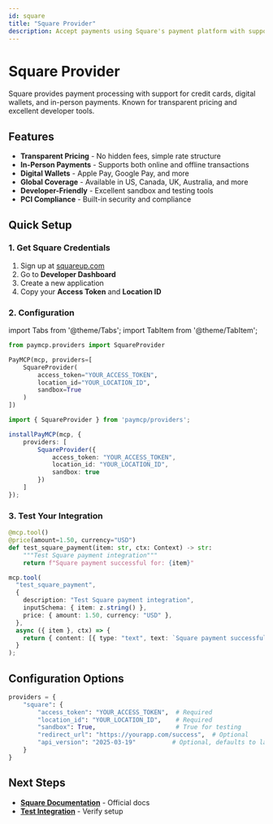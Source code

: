 ```yaml
---
id: square
title: "Square Provider"
description: Accept payments using Square's payment platform with support for cards and digital wallets
---
```


# Square Provider

Square provides payment processing with support for credit cards, digital wallets, and in-person payments. Known for transparent pricing and excellent developer tools.

## Features

- **Transparent Pricing** - No hidden fees, simple rate structure
- **In-Person Payments** - Supports both online and offline transactions
- **Digital Wallets** - Apple Pay, Google Pay, and more
- **Global Coverage** - Available in US, Canada, UK, Australia, and more
- **Developer-Friendly** - Excellent sandbox and testing tools
- **PCI Compliance** - Built-in security and compliance

## Quick Setup

### 1. Get Square Credentials

1. Sign up at [squareup.com](https://squareup.com)
2. Go to **Developer Dashboard**
3. Create a new application
4. Copy your **Access Token** and **Location ID**

### 2. Configuration

import Tabs from '@theme/Tabs';
import TabItem from '@theme/TabItem';

<Tabs>
<TabItem value="python" label="Python">

```python
from paymcp.providers import SquareProvider

PayMCP(mcp, providers=[
    SquareProvider(
        access_token="YOUR_ACCESS_TOKEN",
        location_id="YOUR_LOCATION_ID",
        sandbox=True
    )
])
```

</TabItem>
<TabItem value="typescript" label="TypeScript">

```typescript
import { SquareProvider } from 'paymcp/providers';

installPayMCP(mcp, { 
    providers: [
        SquareProvider({
            access_token: "YOUR_ACCESS_TOKEN",
            location_id: "YOUR_LOCATION_ID",
            sandbox: true
        })
    ]
});
```

</TabItem>
</Tabs>

### 3. Test Your Integration

<Tabs>
<TabItem value="python" label="Python">

```python
@mcp.tool()
@price(amount=1.50, currency="USD")
def test_square_payment(item: str, ctx: Context) -> str:
    """Test Square payment integration"""
    return f"Square payment successful for: {item}"
```

</TabItem>
<TabItem value="typescript" label="TypeScript">

```typescript
mcp.tool(
  "test_square_payment",
  {
    description: "Test Square payment integration",
    inputSchema: { item: z.string() },
    price: { amount: 1.50, currency: "USD" },
  },
  async ({ item }, ctx) => {
    return { content: [{ type: "text", text: `Square payment successful for: ${item}` }] };
  }
);
```

</TabItem>
</Tabs>

## Configuration Options

```python
providers = {
    "square": {
        "access_token": "YOUR_ACCESS_TOKEN",  # Required
        "location_id": "YOUR_LOCATION_ID",    # Required
        "sandbox": True,                      # True for testing
        "redirect_url": "https://yourapp.com/success",  # Optional
        "api_version": "2025-03-19"          # Optional, defaults to latest
    }
}
```

## Next Steps

- **[Square Documentation](https://developer.squareup.com/)** - Official docs
- **[Test Integration](../quickstart#testing-your-integration)** - Verify setup
